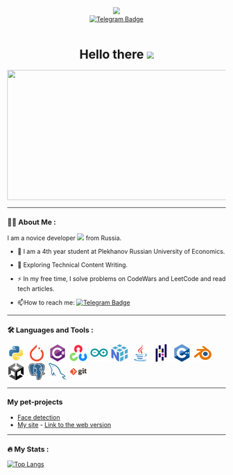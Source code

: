 <div id="header" align="center">
  <img src="https://media2.giphy.com/media/v1.Y2lkPTc5MGI3NjExZTVxZnRvbmVmejAyN3NxcHBjdWZzNGgxaXE5Y3Nha2tjOXFwbzlrYiZlcD12MV9pbnRlcm5hbF9naWZfYnlfaWQmY3Q9cw/Ll22OhMLAlVDb8UQWe/giphy.gif" width="100"/>

<div id="badges">
  <a href="https://t.me/mathew101">
    <img src="https://img.shields.io/badge/Telegram-blue?logo=telegram&logoColor=white" alt="Telegram Badge"/>
  </a>
</div>

<img src="https://komarev.com/ghpvc/?username=E-eclipse&style=flat&color=blue" alt=""/>

<h1>
  Hello there
  <img src="https://media.giphy.com/media/hvRJCLFzcasrR4ia7z/giphy.gif" width="30px"/>
</h1>

</div>

<div align="center">
  <img src="https://media3.giphy.com/media/v1.Y2lkPTc5MGI3NjExcXdhazhjanQwdW50eGViZWN6bnk1ejFpYWVhMTBkemQ4MHVxZm14MCZlcD12MV9pbnRlcm5hbF9naWZfYnlfaWQmY3Q9Zw/1GEATImIxEXVR79Dhk/giphy.gif" width="600" height="300"/>
</div>

---

### :man_technologist: About Me :
I am a novice developer <img src="https://media.giphy.com/media/WUlplcMpOCEmTGBtBW/giphy.gif" width="30"> from Russia.
- :telescope: I am a 4th year student at Plekhanov Russian University of Economics.

- :seedling: Exploring Technical Content Writing.

- :zap: In my free time, I solve problems on CodeWars and LeetCode and read tech articles.

- :mailbox:How to reach me:  [![Telegram Badge](https://img.shields.io/badge/Telegram-blue?logo=telegram&logoColor=white)](https://t.me/mathew101)

---

### :hammer_and_wrench: Languages and Tools :
<div>
  <img src="https://github.com/devicons/devicon/blob/master/icons/python/python-original.svg" title="Python" alt="Python" width="40" height="40"/>&nbsp;
  <img src="https://github.com/devicons/devicon/blob/master/icons/pytorch/pytorch-original.svg" title="PyTorch" alt="PyTorch" width="40" height="40"/>&nbsp;
  <img src="https://github.com/devicons/devicon/blob/master/icons/csharp/csharp-original.svg" title="Csharp" alt="C#" width="40" height="40"/>&nbsp;
  <img src="https://github.com/devicons/devicon/blob/master/icons/opencv/opencv-original.svg" title="OpenCV" alt="OpenCV" width="40" height="40"/>&nbsp;
  <img src="https://github.com/devicons/devicon/blob/master/icons/arduino/arduino-original.svg" title="Arduino" alt="Arduino" width="40" height="40"/>&nbsp;
  <img src="https://github.com/devicons/devicon/blob/master/icons/numpy/numpy-original.svg" title="NumPy" alt="NumPy" width="40" height="40"/>&nbsp;
  <img src="https://github.com/devicons/devicon/blob/master/icons/java/java-original.svg" title="Java" alt="Java" width="40" height="40"/>&nbsp;
  <img src="https://github.com/devicons/devicon/blob/master/icons/pandas/pandas-original.svg" title="Pandas" alt="Pandas" width="40" height="40"/>&nbsp;
  <img src="https://github.com/devicons/devicon/blob/master/icons/cplusplus/cplusplus-original.svg" title="Cplusplus" alt="C++" width="40" height="40"/>&nbsp;
  <img src="https://github.com/devicons/devicon/blob/master/icons/blender/blender-original.svg" title="Blender" alt="Blender" width="40" height="40"/>&nbsp;
  <img src="https://github.com/devicons/devicon/blob/master/icons/unity/unity-original.svg" title="Unity" alt="Unity" width="40" height="40"/>&nbsp;
  <img src="https://github.com/devicons/devicon/blob/master/icons/postgresql/postgresql-original.svg" title="PostgreSQL" alt="PostgreSQL" width="40" height="40"/>&nbsp;
  <img src="https://github.com/devicons/devicon/blob/master/icons/mysql/mysql-original.svg" title="MySQL" alt="MySQL" width="40" height="40"/>&nbsp;
  <img src="https://github.com/devicons/devicon/blob/master/icons/git/git-original-wordmark.svg" title="Git" **alt="Git" width="40" height="40"/>
</div>

---
### My pet-projects

- <a href="https://github.com/E-eclipse/Face_auth">Face detection</a>
- <a href="https://github.com/E-eclipse/SiteSourceCode">My site</a> - [Link to the web version](https://www.e-eclipse.ru/)

---



### :fire: My Stats :

[![Top Langs](https://github-readme-stats.vercel.app/api/top-langs/?username=E-eclipse&layout=compact&theme=vision-friendly-dark)](https://github.com/anuraghazra/github-readme-stats)
